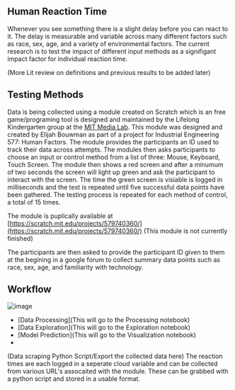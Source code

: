 ## Human Reaction Time
Whenever you see something there is a slight delay before you can react to it. The delay is measurable and variable across many different factors such as race, sex, age, and a variety of environmental factors. The current research is to test the impact of different input methods as a signifigant impact factor for individual reaction time. 

(More Lit review on definitions and previous results to be added later)

## Testing Methods  
Data is being collected using a module created on Scratch which is an free game/programing tool is designed and maintained by the Lifelong Kindergarten group at the [MIT Media Lab](https://scratch.mit.edu/about). This module was designed and created by Elijah Bouwman as part of a project for Industrial Engineering 577: Human Factors. The module provides the participants an ID used to track their data across attempts. The modules then asks participants to choose an input or control method from a list of three: Mouse, Keyboard, Touch Screen. The module then shows a red screen and after a minumum of two seconds the screen will light up green and ask the participant to interact with the screen. The time the green screen is visiable is logged in milliseconds and the test is repeated until  five successful data points have been gathered. The testing process is repeated for each method of control, a total of 15 times. 

The module is puplically available at [https://scratch.mit.edu/projects/579740360/](https://scratch.mit.edu/projects/579740360/) (This module is not currently finished)

The participants are then asked to provide the participant ID given to them at the begining in a google forum to collect summary data points such as race, sex, age, and familiarity with technology. 




## Workflow  
![image](https://user-images.githubusercontent.com/64162566/142095286-ef9170f5-a87f-4212-a7e4-4458cd858f83.png)


- [Data Processing](This will go to the Processing notebook)
- [Data Exploration](This will go to the Exploration notebook)
- [Model Prediction](This will go to the Visualization notebook)
- 
(Data scraping Python Script/Export the collected data here)
The reaction times are each logged in a seperate cloud variable and can be collected from various URL's assocaited with the module. These can be grabbed with a python script and stored in a usable format. 


